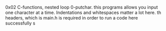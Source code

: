 0x02 C-functions, nested loop
0-putchar. this programs allows you input one character at a time. Indentations and whitespaces matter a lot here. 
th headers, which is main.h is required in order to run a code here successfully
s
